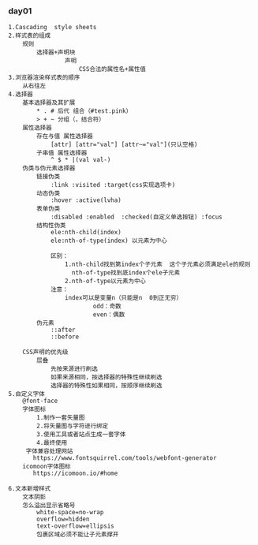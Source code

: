 ### day01
	1.Cascading  style sheets
	2.样式表的组成
		规则
			选择器+声明块
					声明
						CSS合法的属性名+属性值
	3.浏览器渲染样式表的顺序
		从右往左
	4.选择器
		基本选择器及其扩展
			* . # 后代 组合（#test.pink）
			> + ~ 分组（，结合符）
		属性选择器
			存在与值 属性选择器
				[attr] [attr="val"] [attr~="val"](只认空格)
			子串值 属性选择器
				^ $ * |(val val-)
		伪类与伪元素选择器
			链接伪类
				:link :visited :target(css实现选项卡)
			动态伪类
				:hover :active(lvha)
			表单伪类
				:disabled :enabled	:checked(自定义单选按钮) :focus
			结构性伪类
				ele:nth-child(index)
				ele:nth-of-type(index) 以元素为中心
				
				区别：
					1.nth-child找到第index个子元素  这个子元素必须满足ele的规则
					  nth-of-type找到底index个ele子元素
					2.nth-of-type以元素为中心
				注意：
					index可以是变量n（只能是n  0到正无穷）
							odd：奇数
							even：偶数	
			伪元素
				::after
				::before
				
		CSS声明的优先级
			层叠
				先按来源进行刷选
				如果来源相同，按选择器的特殊性继续刷选
				选择器的特殊性如果相同，按顺序继续刷选
	5.自定义字体
		@font-face
		字体图标
			1.制作一套矢量图
			2.将矢量图与字符进行绑定
			3.使用工具或者站点生成一套字体
			4.最终使用
		 字体兼容处理网站
	       https://www.fontsquirrel.com/tools/webfont-generator
	    icomoon字体图标
	       https://icomoon.io/#home
	
	6.文本新增样式
		文本阴影
		怎么溢出显示省略号
			white-space=no-wrap
			overflow=hidden
			text-overflow=ellipsis
			包裹区域必须不能让子元素撑开